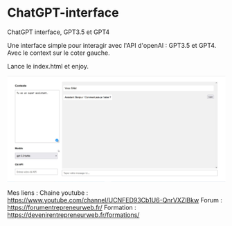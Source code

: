 # ChatGPT-interface
ChatGPT interface, GPT3.5 et GPT4


Une interface simple pour interagir avec l'API d'openAI : GPT3.5 et GPT4. Avec le context sur le coter gauche.

Lance le index.html et enjoy.

![Screenshot](screenshot.jpg)

Mes liens :
Chaine youtube : https://www.youtube.com/channel/UCNFED93Cb1U6-QnrVXZlBkw
Forum : https://forumentrepreneurweb.fr/
Formation : https://devenirentrepreneurweb.fr/formations/
